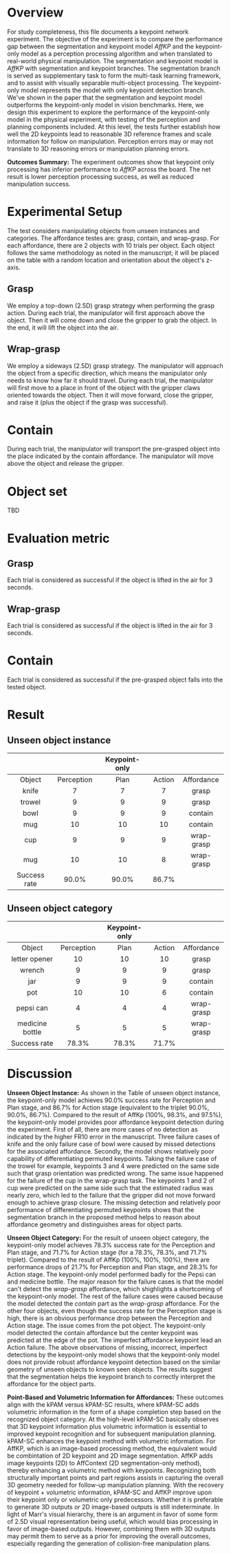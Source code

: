 # Overview

For study completeness, this file documents a keypoint network experiment. The objective of the experiment is to compare the performance gap between the segmentation and keypoint model _AffKP_ and the keypoint-only model as a perception processing algorithm and when translated to real-world physical manipulation. The segmentation and keypoint model is _AffKP_  with segmentation and keypoint branches. The segmentation branch is served as supplementary task to form the  multi-task learning framework, and to assist with visually separable multi-object processing. The keypoint-only model represents the model with only keypoint detection branch. We've shown in the paper that the segmentation and keypoint model outperforms the keypoint-only model in vision benchmarks. Here, we design this experiment to explore the performance of the keypoint-only model in the physical experiment, with testing of the perception and planning components included. At this level, the tests further establish how well the 2D keypoints lead to reasonable 3D reference frames and scale information for follow on manipulation. Perception errors may or may not translate to 3D reasoning errors or manipulation planning errors.

**Outcomes Summary:** The experiment outcomes show that keypoint only processing has inferior performance to _AffKP_ across the board. The net result is lower perception processing success, as well as reduced manipulation success.

# Experimental Setup
The test considers manipulating objects from unseen instances and categories. The affordance testes are: grasp, contain, and wrap-grasp. For each affordance, there are 2 objects with 10 trials per object. Each object follows the same methodology as noted in the manuscript; it will be placed on the table with a random location and orientation about the object's z-axis.

## Grasp
We employ a top-down (2.5D) grasp strategy when performing the grasp action. During each trial, the manipulator will first approach above the object. Then it will come down and close the gripper to grab the object. In the end, it will lift the object into the air.

## Wrap-grasp
We employ a sideways (2.5D) grasp strategy. The manipulator will approach the object from a specific direction, which means the manipulator only needs to know how far it should travel. During each trial, the manipulator will first move to a place in front of the object with the gripper claws oriented towards the object. Then it will move forward, close the gripper, and raise it (plus the object if the grasp was successful).

# Contain
During each trial, the manipulator will transport the pre-grasped object into the place indicated by the contain affordance. The manipulator will move above the object and release the gripper.

# Object set
TBD

# Evaluation metric

## Grasp
Each trial is considered as successful if the object is lifted in the air for 3 seconds.

## Wrap-grasp
Each trial is considered as successful if the object is lifted in the air for 3 seconds.

# Contain
Each trial is considered as successful if the pre-grasped object falls into the tested object.

# Result

## Unseen object instance
|   |  | Keypoint-only |  |  |
| :----------: | :----------: | :----------: | :----------: | :----------: |
| Object  | Perception  | Plan  | Action  | Affordance  |
| knife  | 7  | 7  | 7  |  grasp |
| trowel  | 9  | 9  | 9  |  grasp |
| bowl  |  9 |  9 | 9  | contain  |
| mug  |  10 | 10  | 10  | contain  |
| cup  | 9  | 9  |  9 | wrap-grasp  |
| mug  | 10  | 10  | 8  |  wrap-grasp |
| Success rate  | 90.0%  |  90.0% |  86.7% |   |

## Unseen object category
|   |  | Keypoint-only |  |  |
| :----------: | :----------: | :----------: | :----------: | :----------: |
| Object  | Perception  | Plan  | Action  | Affordance  |
| letter opener  | 10  |  10 |  10 | grasp  |
| wrench  |  9 |  9 |  9 |  grasp |
| jar  | 9  | 9  | 9  | contain  |
| pot  | 10  | 10  |  6 |  contain |
| pepsi can  | 4  | 4  | 4  |  wrap-grasp |
| medicine bottle  | 5  | 5  | 5  | wrap-grasp  |
| Success rate  |  78.3%  | 78.3%  | 71.7%  |   |

# Discussion

**Unseen Object Instance:** As shown in the Table of unseen object instance, the keypoint-only model achieves 90.0% success rate for Perception and Plan stage, and 86.7% for Action stage (equivalent to the triplet 90.0%, 90.0%, 86.7%). Compared to the result of AffKp (100%, 98.3%, and 97.5%), the keypoint-only model provides poor affordance keypoint detection during the experiment. First of all, there are more cases of no detection as indicated by the higher FR10 error in the manuscript. Three failure cases of knife and the only failure case of bowl were caused by missed detections for the associated affordance. Secondly, the model shows relatively poor capability of differentiating permuted keypoints. Taking the failure case of the trowel for example, keypoints 3 and 4 were predicted on the same side such that grasp orientation was predicted wrong. The same issue happened for the failure of the cup in the wrap-grasp task. The keypoints 1 and 2 of cup were predicted on the same side such that the estimated radius was nearly zero, which led to the failure that the gripper did not move forward enough to achieve grasp closure. The missing detection and relatively poor performance of differentiating permuted keypoints shows that the segmentation branch in the proposed method helps to reason about affordance geometry and distinguishes areas for object parts.

**Unseen Object Category:** For the result of unseen object category, the keypoint-only model achieves 78.3% success rate for the Perception and Plan stage, and 71.7% for Action stage (for a 78.3%, 78.3%, and 71.7% triplet). Compared to the result of AffKp (100%, 100%, 100%), there are performance drops of 21.7% for Perception and Plan stage, and 28.3% for Action stage. The keypoint-only model performed badly for the Pepsi can and medicine bottle. The major reason for the failure cases is that the model can't detect the _wrap-grasp_ affordance, which shighlights a shortcoming of the keypoint-only model. The rest of the failure cases were caused because the model detected the _contain_ part as the _wrap-grasp_ affordance. For the other four objects, even though the success rate for the Perception stage is high, there is an obvious performance drop between the Perception and Action stage. The issue comes from the pot object. The keypoint-only model detected the contain affordance but the center keypoint was predicted at the edge of the pot. The imperfect affordance keypoint lead an Action failure. The above observations of missing, incorrect, imperfect detections by the keypoint-only model shows that the keypoint-only model does not provide robust affordance keypoint detection based on the similar geometry of unseen objects to known seen objects. The results suggest that the segmentation helps the keypoint branch to correctly interpret the affordance for the object parts. 

**Point-Based and Volumetric Information for Affordances:**
These outcomes align with the kPAM versus kPAM-SC results, where kPAM-SC adds volumetric information in the form of a shape completion step based on the recognized object category. At the high-level kPAM-SC basically observes that 3D keypoint information plus volumetric information is essential to improved keypoint recognition and for subsequent manipulation planning. kPAM-SC enhances the keypoint method with volumetric information. For AffKP, which is an image-based processing method, the equivalent would be combintation of 2D keypoint and 2D image segmentation. AffKP adds image keypoints (2D) to AffContext (2D segmentation-only method), thereby enhancing a volumetric method with keypoints. Recognizing both structurally important points and part regions assists in capturing the overall 3D geometry needed for follow-up manipulation planning. With the recovery of keypoint + volumetric information, kPAM-SC and AffKP improve upon their keypoint only or volumetric only predecessors. Whether it is preferable to generate 3D outputs or 2D image-based outputs is still indeterminate. In light of Marr's visual hierarchy, there is an argument in favor of some form of 2.5D visual representation being useful, which would bias processing in favor of image-based outputs. However, combining them with 3D outputs may permit them to serve as a prior for improving the overall outcomes, especially regarding the generation of collision-free manipulation plans.
